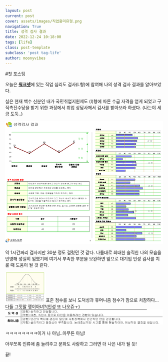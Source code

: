 ```yaml
---
layout: post
current: post
cover: assets/images/직업흥미유형.png
navigation: True
title: 성격 검사 결과
date: 2022-12-24 10:18:00
tags: [life]
class: post-template
subclass: 'post tag-life'
author: moonyvibes
---
```


#첫 포스팅

오늘은 [**워크넷**](https://work.go.kr)에 있는 직업 심리도 검사(L형)에 참여해 나의 성격 검사 결과를 알아보았다. 

실은 현재 백수 신분인 내가 국민취업지원제도 (I)형에 따른 수급 자격을 얻게 되었고 구직촉진수당을 받기 위한 과정에서 취업 상담사께서 검사를 받아보라 하셨다. (나는야 세금 도둑..)

![image-20221230194408550](../../assets/images/image-20221230194408550.png)

약 1시간짜리 검사지만 30분 정도 걸렸던 것 같다. 나름대로 최대한 솔직한 나의 모습을 반영해 성실히 임했기에 여기서 부족한 부분을 보완하면 앞으로 대기업 인성 검사를 치룰 때 도움이 될 것 같다.

<img src="../../assets/images/image-20221230194838512.png" alt="image-20221230194838512" style="zoom: 33%;" />표준 점수를 보니 도덕성과 휴머니즘 점수가 참으로 처참하다...다들 그짓말 쟁이아녀?(인성 또 나오쥬ㅜ) ![image-20221230200010378](../../assets/images/image-20221230200010378.png)

ㅋㅋㅋㅋㅋㅋㅋㅋ이거 나 아님..아무튼 아님!

아무쪼록 인류애 좀 늘려주고 문화도 사랑하고 그러면 더 나은 내가 될 듯!

끝!
